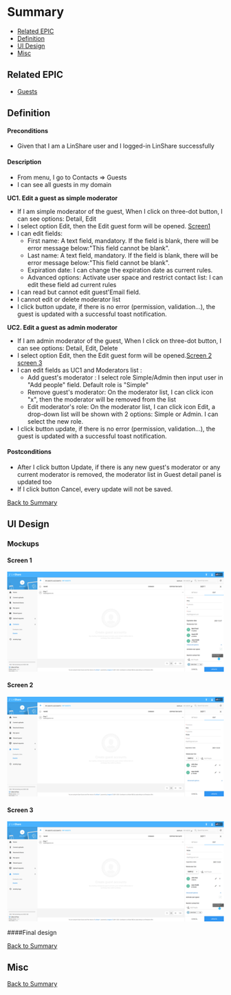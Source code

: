 # Summary

* [Related EPIC](#related-epic)
* [Definition](#definition)
* [UI Design](#ui-design)
* [Misc](#misc)

## Related EPIC

* [Guests](./README.md)

## Definition

#### Preconditions

- Given that I am a LinShare user and I logged-in LinShare successfully

#### Description

- From menu, I go to Contacts => Guests
- I can see all guests in my domain

**UC1. Edit a guest as simple moderator** 

- If I am simple moderator of the guest, When I click on three-dot button, I can see options: Detail, Edit
- I select option Edit, then the Edit guest form will be opened. [Screen1](#screen-1)
- I can edit fields:
   - First name: A text field, mandatory. If the field is blank, there will be error message below:"This field cannot be blank".
   - Last name: A text field, mandatory. If the field is blank, there will be error message below:"This field cannot be blank".
   - Expiration date: I can change the expiration date as current rules.
   - Advanced options: Activate user space and restrict contact list: I can edit these field ad current rules 
- I can read but cannot edit guest'Email field.
- I cannot edit or delete moderator list
- I click button update, if there is no error (permission, validation...), the guest is updated with a successful toast notification.

**UC2. Edit a guest as admin moderator**

- If I am admin moderator of the guest, When I click on three-dot button, I can see options: Detail, Edit, Delete
- I select option Edit, then the Edit guest form will be opened.[Screen 2](#screen-2) [screen 3](#screen-3)
- I can edit fields as UC1 and Moderators list :
   - Add guest's moderator : I select role Simple/Admin then input user in "Add people" field. Default role is "Simple"
   - Remove guest's moderator: On the moderator list, I can click icon "x", then the moderator will be removed from the list
   - Edit moderator's role: On the moderator list, I can click icon Edit, a drop-down list will be shown with 2 options: Simple or Admin. I can select the new role.
- I click button update, if there is no error (permission, validation...), the guest is updated with a successful toast notification.

#### Postconditions

- After I click button Update, if there is any new guest's moderator or any current moderator is removed, the moderator list in Guest detail panel is updated too
- If I click button Cancel, every update will not be saved. 

[Back to Summary](#summary)

## UI Design

### Mockups

#### Screen 1

![story482](./mockups/482.1.png)

#### Screen 2

![story482](./mockups/482.2.png)

#### Screen 3

![story482](./mockups/482.3.png)

####Final design

[Back to Summary](#summary)
## Misc

[Back to Summary](#summary)
